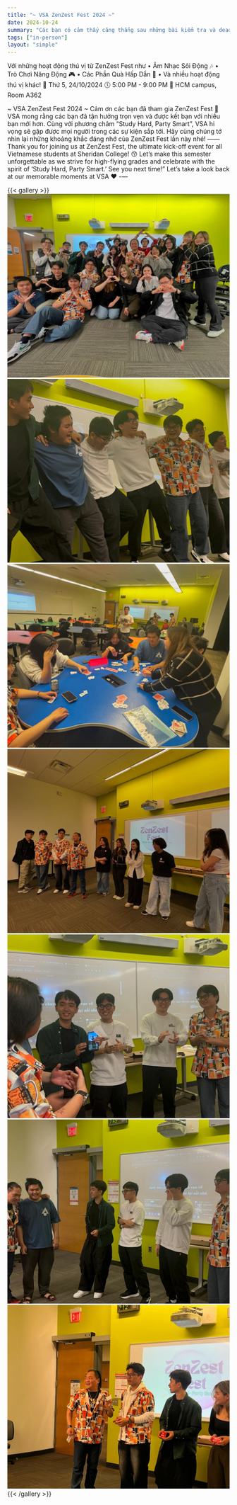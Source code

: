 ```yaml
---
title: "~ VSA ZenZest Fest 2024 ~"
date: 2024-10-24
summary: "Các bạn có cảm thấy căng thẳng sau những bài kiểm tra và deadlines sau nửa chặng được của học kì không? 😓 Đừng lo lắng, ZenZest Fest sẽ là liều thuốc giúp bạn sạc lại năng lượng ngay đây! ⚡Sự kiện nhằm để giúp bạn được kết nối với bạn bè sau những ngày học tập căng thẳng"
tags: ["in-person"]
layout: "simple"
---
```


Với những hoạt động thú vị từ ZenZest Fest như
 • Âm Nhạc Sôi Động 🎶
 • Trò Chơi Năng Động 🎮
 • Các Phần Quà Hấp Dẫn 🍬
 • Và nhiều hoạt động thú vị khác!
📅 Thứ 5, 24/10/2024
🕔 5:00 PM - 9:00 PM
📍 HCM campus, Room A362

~ VSA ZenZest Fest 2024 ~
Cảm ơn các bạn đã tham gia ZenZest Fest 🥰 VSA mong rằng các bạn đã tận hưởng trọn vẹn và được kết bạn với nhiều bạn mới hơn. Cùng với phương châm “Study Hard, Party Smart”, VSA hi vọng sẽ gặp được mọi người trong các sự kiện sắp tới.
Hãy cùng chúng tớ nhìn lại những khoảng khắc đáng nhớ của ZenZest Fest lần này nhé!
——
Thank you for joining us at ZenZest Fest, the ultimate kick-off event for all Vietnamese students at Sheridan College! 😙 Let’s make this semester unforgettable as we strive for high-flying grades and celebrate with the spirit of ‘Study Hard, Party Smart.’ See you next time!”
Let’s take a look back at our memorable moments at VSA ❤️
-—



{{< gallery >}}
  <img src="image/1.jpg" class="grid-w150 md:grid-w133 xl:grid-w125" />
  <img src="image/2.jpg" class="grid-w150 md:grid-w133 xl:grid-w125" />
  <img src="image/3.jpg" class="grid-w150 md:grid-w133 xl:grid-w125" />
  <img src="image/4.jpg" class="grid-w150 md:grid-w133 xl:grid-w125" />
  <img src="image/5.jpg" class="grid-w150 md:grid-w133 xl:grid-w125" />
  <img src="image/6.jpg" class="grid-w150 md:grid-w133 xl:grid-w125" />
  <img src="image/7.jpg" class="grid-w150 md:grid-w133 xl:grid-w125" />
{{< /gallery >}}
